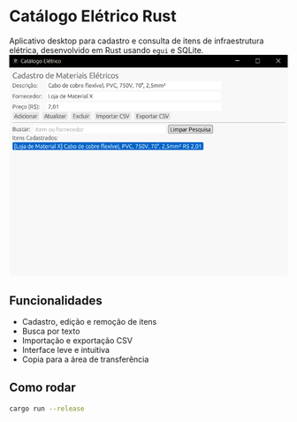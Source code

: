 # Catálogo Elétrico Rust

Aplicativo desktop para cadastro e consulta de itens de infraestrutura elétrica, desenvolvido em Rust usando `egui` e SQLite.
![exemplo de funcionamento](demo.png)

## Funcionalidades

- Cadastro, edição e remoção de itens
- Busca por texto
- Importação e exportação CSV
- Interface leve e intuitiva
- Copia para a área de transferência

## Como rodar

```bash
cargo run --release
```
